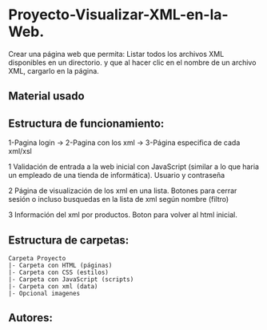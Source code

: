 # Proyecto-Visualizar-XML-en-la-Web.
Crear una página web que permita: Listar todos los archivos XML disponibles en un directorio. y que al hacer clic en el nombre de un archivo XML, cargarlo en la página.

## Material usado


## Estructura de funcionamiento:

1-Pagina login -> 2-Pagina con los xml -> 3-Página especifica de cada xml/xsl

1 Validación de entrada a la web inicial con JavaScript (similar a lo que haria un empleado de una tienda de informática). Usuario y contraseña


2 Página de visualización de los xml en una lista. Botones para cerrar sesión o incluso busquedas en la lista de xml según nombre (filtro)


3 Información del xml por productos. Boton para volver al html inicial.



## Estructura de carpetas:
```
Carpeta Proyecto
|- Carpeta con HTML (páginas)
|- Carpeta con CSS (estilos)
|- Carpeta con JavaScript (scripts)
|- Carpeta con xml (data)
|- Opcional imagenes
```

## Autores:



